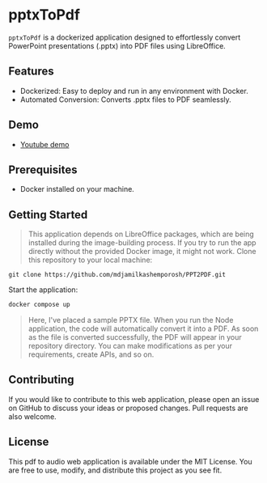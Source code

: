 # pptxToPdf

`pptxToPdf` is a dockerized application designed to effortlessly convert PowerPoint presentations (.pptx) into PDF files using LibreOffice.

## Features
- Dockerized: Easy to deploy and run in any environment with Docker.
- Automated Conversion: Converts .pptx files to PDF seamlessly.
  
## Demo
- [Youtube demo](https://youtu.be/D7lgpD3N5ow)
## Prerequisites
- Docker installed on your machine.

## Getting Started
> This application depends on LibreOffice packages, which are being installed during the image-building process. If you try to run the app directly without the provided Docker image, it might not work.
Clone this repository to your local machine:

```
git clone https://github.com/mdjamilkashemporosh/PPT2PDF.git
```
Start the application:
```bash
docker compose up
```
> Here, I've placed a sample PPTX file. When you run the Node application, the code will automatically convert it into a PDF. As soon as the file is converted successfully, the PDF will appear in your repository directory. You can make modifications as per your requirements, create APIs, and so on.

## Contributing

If you would like to contribute to this web application, please open an issue on GitHub to discuss your ideas or proposed changes. Pull requests are also welcome.

## License

This pdf to audio web application is available under the MIT License. You are free to use, modify, and distribute this project as you see fit.
